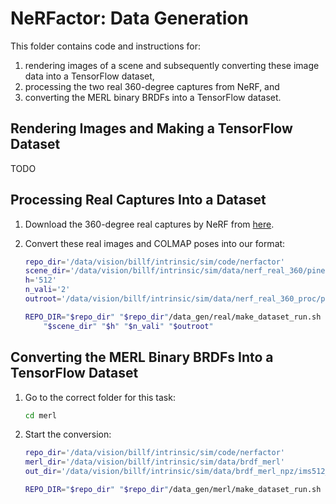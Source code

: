 # NeRFactor: Data Generation

This folder contains code and instructions for:
1. rendering images of a scene and subsequently converting these image data into
   a TensorFlow dataset,
1. processing the two real 360-degree captures from NeRF, and
1. converting the MERL binary BRDFs into a TensorFlow dataset.


## Rendering Images and Making a TensorFlow Dataset

TODO


## Processing Real Captures Into a Dataset

1. Download the 360-degree real captures by NeRF from
   [here](https://drive.google.com/file/d/1jzggQ7IPaJJTKx9yLASWHrX8dXHnG5eB/view?usp=sharing).

1. Convert these real images and COLMAP poses into our format:
    ```bash
    repo_dir='/data/vision/billf/intrinsic/sim/code/nerfactor'
    scene_dir='/data/vision/billf/intrinsic/sim/data/nerf_real_360/pinecone'
    h='512'
    n_vali='2'
    outroot='/data/vision/billf/intrinsic/sim/data/nerf_real_360_proc/pinecone'

    REPO_DIR="$repo_dir" "$repo_dir"/data_gen/real/make_dataset_run.sh \
        "$scene_dir" "$h" "$n_vali" "$outroot"
    ```


## Converting the MERL Binary BRDFs Into a TensorFlow Dataset

1. Go to the correct folder for this task:
    ```bash
    cd merl
    ```

1. Start the conversion:
    ```bash
    repo_dir='/data/vision/billf/intrinsic/sim/code/nerfactor'
    merl_dir='/data/vision/billf/intrinsic/sim/data/brdf_merl'
    out_dir='/data/vision/billf/intrinsic/sim/data/brdf_merl_npz/ims512_envmaph16_spp1'

    REPO_DIR="$repo_dir" "$repo_dir"/data_gen/merl/make_dataset_run.sh "$merl_dir" "$out_dir"
    ```
